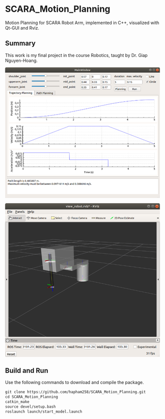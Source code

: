 # SCARA_Motion_Planning
Motion Planning for SCARA Robot Arm, implemented in C++, visualized with Qt-GUI and Rviz.

## Summary
This work is my final project in the course Robotics, taught by Dr. Giap Nguyen-Hoang.

<p align="center">
  <img src="GUI.png" width="600" alt="accessibility text">
</p>
<p align="center">
  <img src="Rviz.png" width="600" alt="accessibility text">
</p>

## Build and Run
Use the following commands to download and compile the package.
```
git clone https://github.com/hapham258/SCARA_Motion_Planning.git
cd SCARA_Motion_Planning
catkin_make
source devel/setup.bash
roslaunch launch/start_model.launch
```
